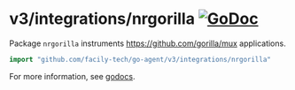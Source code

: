 # v3/integrations/nrgorilla [![GoDoc](https://godoc.org/github.com/facily-tech/go-agent/v3/integrations/nrgorilla?status.svg)](https://godoc.org/github.com/facily-tech/go-agent/v3/integrations/nrgorilla)

Package `nrgorilla` instruments https://github.com/gorilla/mux applications.

```go
import "github.com/facily-tech/go-agent/v3/integrations/nrgorilla"
```

For more information, see
[godocs](https://godoc.org/github.com/facily-tech/go-agent/v3/integrations/nrgorilla).
